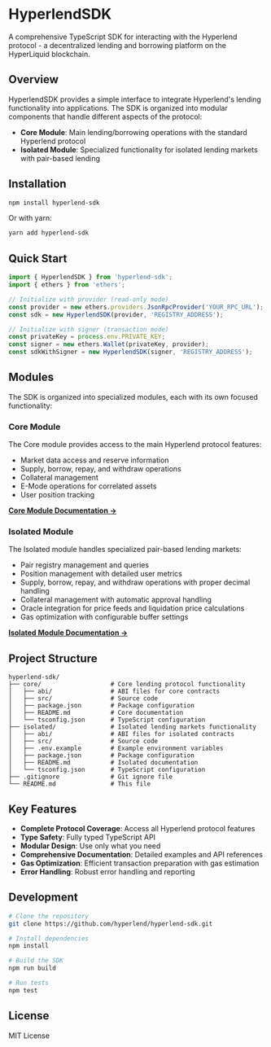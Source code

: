 # HyperlendSDK

A comprehensive TypeScript SDK for interacting with the Hyperlend protocol - a decentralized lending and borrowing platform on the HyperLiquid blockchain.

## Overview

HyperlendSDK provides a simple interface to integrate Hyperlend's lending functionality into applications. The SDK is organized into modular components that handle different aspects of the protocol:

- **Core Module**: Main lending/borrowing operations with the standard Hyperlend protocol
- **Isolated Module**: Specialized functionality for isolated lending markets with pair-based lending

## Installation

```bash
npm install hyperlend-sdk
```

Or with yarn:

```bash
yarn add hyperlend-sdk
```

## Quick Start

```typescript
import { HyperlendSDK } from 'hyperlend-sdk';
import { ethers } from 'ethers';

// Initialize with provider (read-only mode)
const provider = new ethers.providers.JsonRpcProvider('YOUR_RPC_URL');
const sdk = new HyperlendSDK(provider, 'REGISTRY_ADDRESS');

// Initialize with signer (transaction mode)
const privateKey = process.env.PRIVATE_KEY;
const signer = new ethers.Wallet(privateKey, provider);
const sdkWithSigner = new HyperlendSDK(signer, 'REGISTRY_ADDRESS');
```

## Modules

The SDK is organized into specialized modules, each with its own focused functionality:

### Core Module

The Core module provides access to the main Hyperlend protocol features:

- Market data access and reserve information
- Supply, borrow, repay, and withdraw operations
- Collateral management
- E-Mode operations for correlated assets
- User position tracking

[**Core Module Documentation →**](./core/README.md)

### Isolated Module

The Isolated module handles specialized pair-based lending markets:

- Pair registry management and queries
- Position management with detailed user metrics
- Supply, borrow, repay, and withdraw operations with proper decimal handling
- Collateral management with automatic approval handling
- Oracle integration for price feeds and liquidation price calculations
- Gas optimization with configurable buffer settings

[**Isolated Module Documentation →**](./isolated/README.md)

## Project Structure

```
hyperlend-sdk/
├── core/                   # Core lending protocol functionality
│   ├── abi/                # ABI files for core contracts
│   ├── src/                # Source code
│   ├── package.json        # Package configuration
│   ├── README.md           # Core documentation
│   └── tsconfig.json       # TypeScript configuration
├── isolated/               # Isolated lending markets functionality
│   ├── abi/                # ABI files for isolated contracts
│   ├── src/                # Source code
│   ├── .env.example        # Example environment variables
│   ├── package.json        # Package configuration
│   ├── README.md           # Isolated documentation
│   └── tsconfig.json       # TypeScript configuration
├── .gitignore              # Git ignore file
└── README.md               # This file
```

## Key Features

- **Complete Protocol Coverage**: Access all Hyperlend protocol features
- **Type Safety**: Fully typed TypeScript API
- **Modular Design**: Use only what you need
- **Comprehensive Documentation**: Detailed examples and API references
- **Gas Optimization**: Efficient transaction preparation with gas estimation
- **Error Handling**: Robust error handling and reporting

## Development

```bash
# Clone the repository
git clone https://github.com/hyperlend/hyperlend-sdk.git

# Install dependencies
npm install

# Build the SDK
npm run build

# Run tests
npm test
```

## License

MIT License